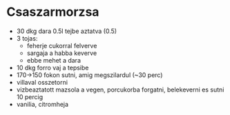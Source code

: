 # Csaszarmorzsa

- 30 dkg dara 0.5l tejbe aztatva (0.5)
- 3 tojas:
  - feherje cukorral felverve
  - sargaja a habba keverve
  - ebbe mehet a dara
- 10 dkg forro vaj a tepsibe
- 170->150 fokon sutni, amig megszilardul (~30 perc)
- villaval osszetorni
- vizbeaztatott mazsola a vegen, porcukorba forgatni, belekeverni es sutni 10 percig
- vanilia, citromheja

